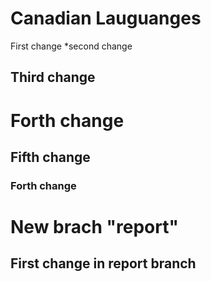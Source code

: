 # Canadian Lauguanges
First change
*second change
## Third change

# Forth change
## Fifth change

### Forth change

# New brach "report"

## First change in report branch